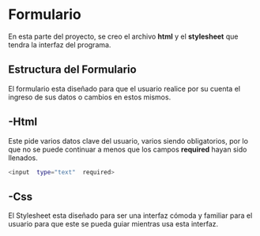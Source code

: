 # Formulario

En esta parte del proyecto, se creo el archivo **html** y el **stylesheet** que tendra la interfaz del programa.


## Estructura del Formulario

El formulario esta diseñado para que el usuario realice por su cuenta el ingreso de sus datos o cambios en estos mismos.

## -Html

Este pide varios datos clave del usuario, varios siendo obligatorios, por lo que no se puede continuar a menos que los campos **required** hayan sido llenados.
```bash
<input  type="text"  required>
```

## -Css

El Stylesheet esta diseñado para ser una interfaz cómoda y familiar para el usuario para que este se pueda guiar mientras usa esta interfaz.
